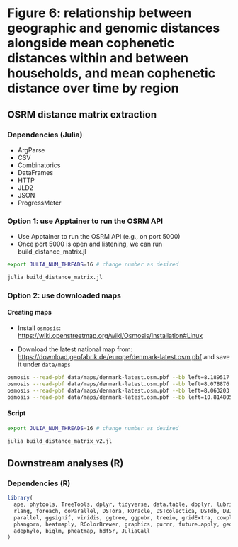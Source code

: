 # Figure 6: relationship between geographic and genomic distances alongside mean cophenetic distances within and between households, and mean cophenetic distance over time by region

## OSRM distance matrix extraction

### Dependencies (Julia)

* ArgParse
* CSV
* Combinatorics
* DataFrames
* HTTP
* JLD2
* JSON
* ProgressMeter

### Option 1: use Apptainer to run the OSRM API

* Use Apptainer to run the OSRM API (e.g., on port 5000)
* Once port 5000 is open and listening, we can run build_distance_matrix.jl

```bash
export JULIA_NUM_THREADS=16 # change number as desired

julia build_distance_matrix.jl
```

### Option 2: use downloaded maps

#### Creating maps

* Install ```osmosis```: <https://wiki.openstreetmap.org/wiki/Osmosis/Installation#Linux>

* Download the latest national map from: <https://download.geofabrik.de/europe/denmark-latest.osm.pbf> and save it under ```data/maps```

```bash
osmosis --read-pbf data/maps/denmark-latest.osm.pbf --bb left=8.189517 bottom=56.534547 right=11.225991 top=57.760255 --write-pdf data/maps/nordjylland.osm.pbf
osmosis --read-pbf data/maps/denmark-latest.osm.pbf --bb left=8.078876 bottom=55.644379 right=11.664191 top=56.843257 --write-pbf data/maps/midtjylland.osm.pbf
osmosis --read-pbf data/maps/denmark-latest.osm.pbf --bb left=8.063203 bottom=54.718281 right=10.995552 top=55.953250 --write-pbf data/maps/syddanmark.osm.pbf
osmosis --read-pbf data/maps/denmark-latest.osm.pbf --bb left=10.814805 bottom=54.544406 right=12.645516 top=56.017306 --write-pbf data/maps/sjælland.osm.pbf
```

#### Script

```bash
export JULIA_NUM_THREADS=16 # change number as desired

julia build_distance_matrix_v2.jl
```

## Downstream analyses (R)

### Dependencies (R)

```R
library(
  ape, phytools, TreeTools, dplyr, tidyverse, data.table, dbplyr, lubridate,
  rlang, foreach, doParallel, DSTora, ROracle, DSTcolectica, DSTdb, DBI,
  parallel, ggsignif, viridis, ggtree, ggpubr, treeio, gridExtra, cowplot, ggplotify,
  phangorn, heatmaply, RColorBrewer, graphics, purrr, future.apply, geosphere, patchwork, coefplot,
  adephylo, biglm, pheatmap, hdf5r, JuliaCall
)
```
